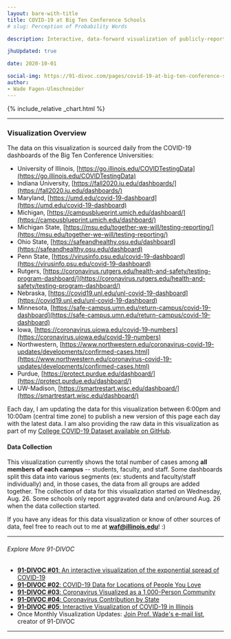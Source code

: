 ```yaml
---
layout: bare-with-title
title: COVID-19 at Big Ten Conference Schools
# slug: Perception of Probability Words

description: Interactive, data-forward visualization of publicly-reported COVID-19 data from Big Ten schools.  Customizable views of confirmed cases, tests administered,  test positivity, and more. Updated daily.

jhuUpdated: true

date: 2020-10-01

social-img: https://91-divoc.com/pages/covid-19-at-big-ten-conference-schools/social.png
author:
- Wade Fagen-Ulmschneider
---
```

<style>svg{background-color:#fcfbfd}.lesser-used-options .input-group-text{background-color:#fce5ff}.input-group-prepend .input-group-text{border-top-right-radius:0;border-bottom-right-radius:0}.form-control{border-top-left-radius:0!important;border-bottom-left-radius:0!important}.svg-hover-highlight{opacity:1!important}path.svg-hover-highlight{stroke-width:2px}circle.svg-hover-highlight{stroke:#000;stroke-width:.5px}text.C_highlight{stroke:#000;stroke-width:.3px}text.svg-hover-highlight{font-size:15px;stroke:#000;stroke-width:.3px}.chart-viz{background-color:#fcfbfd;border-left:solid 1px #ccc;border-right:solid 1px #ccc;border-top:solid 1px #ccc}.chart-header,.chart-header h2{text-align:left;font-family:Roboto,sans-serif;font-size:1.3em;font-weight:700;padding:0;border-bottom-width:0}.chart-footer{background-color:#fcfbfd;border:solid 1px #ccc;padding:5px}.axis text{font-weight:700;font-family:Montserrat,sans-serif}.axis-title{font-size:14px;font-weight:700;font-family:Montserrat,sans-serif}.grid{stroke-opacity:.15;color:#7f59a5}.tip-country{font-weight:700;border-bottom:solid 1px #000}.tip-details{font-size:12px}.text-credits{opacity:.3;font-weight:700;font-size:12px;font-family:Montserrat,sans-serif}.label-country{font-size:10px;font-weight:700;font-family:Montserrat,sans-serif}i{color:#aaa}.data-scale-float{float:right;text-align:right}.data-scale-float>div{padding-bottom:3px}.d3-tip{line-height:1;padding:4px;background:rgba(255,255,255,.9);color:#000;border-radius:2px;pointer-events:none;border:solid 1px #000;margin-bottom:200px;width:200px;text-align:center}.d3-tip:after{box-sizing:border-box;display:inline;font-size:10px;width:100%;line-height:1;color:rgba(0,0,0,.8);position:absolute;pointer-events:none}.d3-tip.n:after{content:"\25BC";margin:-1px 0 0 0;top:100%;left:0;text-align:center}.d3-tip.e:after{content:"\25C0";margin:-4px 0 0 0;top:50%;left:-8px}.d3-tip.s:after{content:"\25B2";margin:0 0 1px 0;top:-8px;left:0;text-align:center}.d3-tip.w:after{content:"\25B6";margin:-4px 0 0 -1px;top:50%;left:100%}.query-string{display:none;border-top:dashed 1px #aaa;overflow-wrap:break-word;word-wrap:break-word;-ms-word-break:break-all;word-break:break-all;word-break:break-word;-ms-hyphens:auto;-moz-hyphens:auto;-webkit-hyphens:auto;hyphens:auto}.saveOptions{padding-top:3px;margin-top:3px;border-top:dashed 1px #aaa}.addOptions{line-height:175%}.addOptions a{white-space:nowrap}@media (min-width:501px){.divoc-graph-loading{height:555px}.divoc-graph-loading>.spinner-border{margin-top:250px}}@media (max-width:500px){.divoc-graph-loading{height:355px}.divoc-graph-loading>.spinner-border{margin-top:150px}}div.card{background-color:#cfe}div.card>a{color:#064}section{margin-bottom:30px}.btn-group{margin-bottom:2px}</style>

<style>


.card-full {
  margin-bottom: 15px;
}

.card-full > div > div:first-child {
  text-align: center;
  padding: 2px;
}


@media (min-width: 768px) {
  .card-full > div > div:first-child {
    border-right: solid 1px #ccc;
  }
}

@media (max-width: 767px) {
  .card-full .title {
    border-top: solid 1px #ccc;
    padding-left: 4px; padding-right: 4px;
  }

  .card-full .authors {
    padding-left: 4px; padding-right: 4px;
  }
}

.card-full .title, .vcard .title {
  font-size: 1.3rem;
  font-weight: bold;
  color: hsl(173, 30%, 50%);
}

.vcard a {
  text-decoration: none;
}


.card-full img {
  max-height: 150px;
}

a.card {
  padding: 5px 5px;
  text-align: center;
  font-weight: bold;
  background-color: hsla(173, 30%, 95%, 1);
}
</style>

<div id="sizer"></div>
{% include_relative _chart.html %}


<hr>

<!--
<h3>Analysis</h3>

Several faculty and I are collaborating on analysis of this data and related collegiate COVID-19 data, you can view the analysis COVID-19 trends at in our <a href="https://waf.cs.illinois.edu/covid-analysis/">Data-Forward Collegiate COVID-19 Analysis</a> website.

<a href="https://waf.cs.illinois.edu/covid-analysis/" class="card">
  Data-Forward Collegiate COVID-19 Analysis &gt;&gt;
</a>

<hr>
-->

<h3>Visualization Overview</h3>

The data on this visualization is sourced daily from the COVID-19 dashboards of the Big Ten Conference Universities:

- University of Illinois, [https://go.illinois.edu/COVIDTestingData](https://go.illinois.edu/COVIDTestingData)
- Indiana University, [https://fall2020.iu.edu/dashboards/](https://fall2020.iu.edu/dashboards/)
- Maryland, [https://umd.edu/covid-19-dashboard](https://umd.edu/covid-19-dashboard)
- Michigan, [https://campusblueprint.umich.edu/dashboard/](https://campusblueprint.umich.edu/dashboard/)
- Michigan State, [https://msu.edu/together-we-will/testing-reporting/](https://msu.edu/together-we-will/testing-reporting/)
- Ohio State, [https://safeandhealthy.osu.edu/dashboard](https://safeandhealthy.osu.edu/dashboard)
- Penn State, [https://virusinfo.psu.edu/covid-19-dashboard](https://virusinfo.psu.edu/covid-19-dashboard)
- Rutgers, [https://coronavirus.rutgers.edu/health-and-safety/testing-program-dashboard/](https://coronavirus.rutgers.edu/health-and-safety/testing-program-dashboard/)
- Nebraska, [https://covid19.unl.edu/unl-covid-19-dashboard](https://covid19.unl.edu/unl-covid-19-dashboard)
- Minnesota, [https://safe-campus.umn.edu/return-campus/covid-19-dashboard](https://safe-campus.umn.edu/return-campus/covid-19-dashboard)
- Iowa, [https://coronavirus.uiowa.edu/covid-19-numbers](https://coronavirus.uiowa.edu/covid-19-numbers)
- Northwestern, [https://www.northwestern.edu/coronavirus-covid-19-updates/developments/confirmed-cases.html](https://www.northwestern.edu/coronavirus-covid-19-updates/developments/confirmed-cases.html)
- Purdue, [https://protect.purdue.edu/dashboard/](https://protect.purdue.edu/dashboard/)
- UW-Madison, [https://smartrestart.wisc.edu/dashboard/](https://smartrestart.wisc.edu/dashboard/)

Each day, I am updating the data for this visualization between 6:00pm and 10:00am (central time zone) to publish a new version of this page each day with the latest data.  I am also providing the raw data in this visualization as part of my [College COVID-19 Dataset available on GitHub](https://github.com/wadefagen/college-covid19-dataset).



<h4>Data Collection</h4>

This visualization currently shows the total number of cases among **all members of each campus** -- students, faculty, and staff.  Some dashboards split this data into various segments (ex: students and faculty/staff individually) and, in those cases, the data from all groups are added together.  The collection of data for this visualization started on Wednesday, Aug. 26.  Some schools only report aggravated data and on/around Aug. 26 when the data collection started.

If you have any ideas for this data visualization or know of other sources of data, feel free to reach out to me at <b>waf@illinois.edu</b>! :)

<hr>

<div class="explore-more" style="margin-top: 15px;">
  <h6>Explore More 91-DIVOC</h6>
  <ul>
    <li><a href="../covid-visualization/"><b>91-DIVOC #01</b>: An interactive visualization of the exponential spread of COVID-19</a></li>
    <li><a href="../covid-by-your-locations/"><b>91-DIVOC #02</b>: COVID-19 Data for Locations of People You Love</a></li>
    <li><a href="../coronavirus-1000-person-community/"><b>91-DIVOC #03</b>: Coronavirus Visualized as a 1,000-Person Community</a></li>
    <li><a href="../coronavirus-contribution-by-state/"><b>91-DIVOC #04</b>: Coronavirus Contribution by State</a></li>
    <li><a href="../interactive-visualziation-of-covid-19-in-illinois/"><b>91-DIVOC #05</b>: Interactive Visualization of COVID-19 in Illinois</a></li>
    <li>Once Monthly Visualization Updates: <a href="https://forms.gle/oLXWdijmr9i2Yxau9" rel="noreferrer" target="_blank">Join Prof. Wade's e-mail list</a>, creator of 91-DIVOC</li>
  </ul>      
</div> 

<hr>

<!-- GA/Display--><ins class="adsbygoogle" style="display:block" data-ad-client="ca-pub-9247209205736147" data-ad-slot="3955045624" data-ad-format="auto" data-full-width-responsive="true"></ins><script>(adsbygoogle = window.adsbygoogle || []).push({});</script>



<script defer src="https://code.jquery.com/jquery-3.5.1.min.js" integrity="sha256-9/aliU8dGd2tb6OSsuzixeV4y/faTqgFtohetphbbj0=" crossorigin="anonymous"></script>
<script defer src="https://cdn.jsdelivr.net/npm/lodash@4.17.19/lodash.min.js" integrity="sha256-Jvh9+A4HNbbWsWl1Dw7kAzNsU3y8elGIjLnUSUNMtLg=" crossorigin="anonymous"></script>
<script defer src="https://d3js.org/d3.v5.min.js" crossorigin="anonymous"></script>

<script defer src="/static/js/d3-tip.js"></script>
<script defer src="src/updated.js"></script>
<script defer src="src/vis.js"></script>
